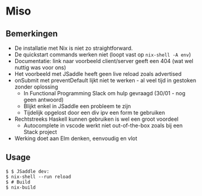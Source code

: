 # Miso

## Bemerkingen

- De installatie met Nix is niet zo straightforward.
- De quickstart commands werken niet (loopt vast op `nix-shell -A env`)
- Documentatie: link naar voorbeeld client/server geeft een 404 (wat wel nuttig was voor ons)
- Het voorbeeld met JSaddle heeft geen live reload zoals advertised
- onSubmit met preventDefault lijkt niet te werken - al veel tijd in gestoken zonder oplossing
  - In Functional Programming Slack om hulp gevraagd (30/01 - nog geen antwoord)
  - Blijkt enkel in JSaddle een probleem te zijn
  - Tijdelijk opgelost door een div ipv een form te gebruiken
- Rechtstreeks Haskell kunnen gebruiken is wel een groot voordeel
  - Autocomplete in vscode werkt niet out-of-the-box zoals bij een Stack project
- Werking doet aan Elm denken, eenvoudig en vlot

## Usage

```
$ $ JSaddle dev:
$ nix-shell --run reload
$ # Build
$ nix-build
```
